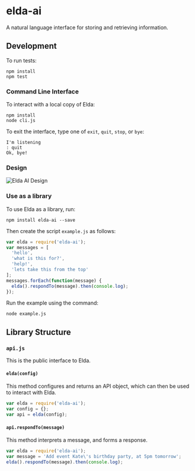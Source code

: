 # elda-ai
A natural language interface for storing and retrieving information.

##  Development

To run tests:
```
npm install
npm test
```

### Command Line Interface

To interact with a local copy of Elda:
```
npm install
node cli.js
```

To exit the interface, type one of `exit`, `quit`, `stop`, or `bye`:
```
I'm listening
: quit
Ok, bye!
```

### Design

![Elda AI Design](https://goo.gl/rAS0gR)

### Use as a library

To use Elda as a library, run:
```
npm install elda-ai --save
```

Then create the script `example.js` as follows:
```js
var elda = require('elda-ai');
var messages = [
  'hello',
  'what is this for?',
  'help!',
  'lets take this from the top'
];
messages.forEach(function(message) {
  elda().respondTo(message).then(console.log);
});
```

Run the example using the command:
```
node example.js
```

## Library Structure

### `api.js`
This is the public interface to Elda.

#### `elda(config)`
This method configures and returns an API object, which can then be used to interact with Elda.

```js
var elda = require('elda-ai');
var config = {};
var api = elda(config);
```

#### `api.respondTo(message)`
This method interprets a message, and forms a response.

```js
var elda = require('elda-ai');
var message = 'Add event Kate\'s birthday party, at 5pm tomorrow';
elda().respondTo(message).then(console.log);
```
